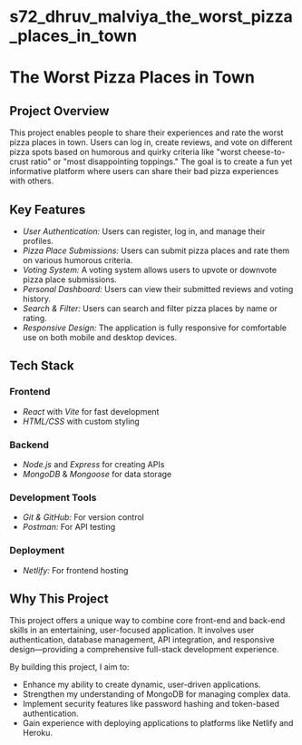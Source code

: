 # s72_dhruv_malviya_the_worst_pizza_places_in_town

# The Worst Pizza Places in Town

## Project Overview

This project enables people to share their experiences and rate the worst pizza places in town. Users can log in, create reviews, and vote on different pizza spots based on humorous and quirky criteria like "worst cheese-to-crust ratio" or "most disappointing toppings." The goal is to create a fun yet informative platform where users can share their bad pizza experiences with others.

## Key Features

- *User Authentication:* Users can register, log in, and manage their profiles.
- *Pizza Place Submissions:* Users can submit pizza places and rate them on various humorous criteria.
- *Voting System:* A voting system allows users to upvote or downvote pizza place submissions.
- *Personal Dashboard:* Users can view their submitted reviews and voting history.
- *Search & Filter:* Users can search and filter pizza places by name or rating.
- *Responsive Design:* The application is fully responsive for comfortable use on both mobile and desktop devices.

## Tech Stack

### Frontend

- *React* with *Vite* for fast development
- *HTML/CSS* with custom styling

### Backend

- *Node.js* and *Express* for creating APIs
- *MongoDB* & *Mongoose* for data storage

### Development Tools

- *Git & GitHub:* For version control
- *Postman:* For API testing

### Deployment

- *Netlify:* For frontend hosting

## Why This Project

This project offers a unique way to combine core front-end and back-end skills in an entertaining, user-focused application. It involves user authentication, database management, API integration, and responsive design—providing a comprehensive full-stack development experience.

By building this project, I aim to:

- Enhance my ability to create dynamic, user-driven applications.
- Strengthen my understanding of MongoDB for managing complex data.
- Implement security features like password hashing and token-based authentication.
- Gain experience with deploying applications to platforms like Netlify and Heroku.
  

